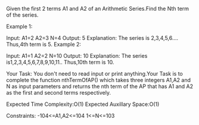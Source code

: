 Given the first 2 terms A1 and A2 of an Arithmetic Series.Find the Nth term of the series. 

Example 1:

Input:
A1=2
A2=3
N=4
Output:
5
Explanation:
The series is 2,3,4,5,6....
Thus,4th term is 5.
Example 2:

Input:
A1=1
A2=2
N=10
Output:
10
Explanation:
The series is1,2,3,4,5,6,7,8,9,10,11..
Thus,10th term is 10.

Your Task:
You don't need to read input or print anything.Your Task is to complete the function nthTermOfAP() which takes three integers A1,A2 and N as input parameters and returns the nth term of the AP that has A1 and A2 as the first and second terms respectively.


Expected Time Complexity:O(1)
Expected Auxillary Space:O(1)


Constraints:
-104<=A1,A2<=104
1<=N<=103
